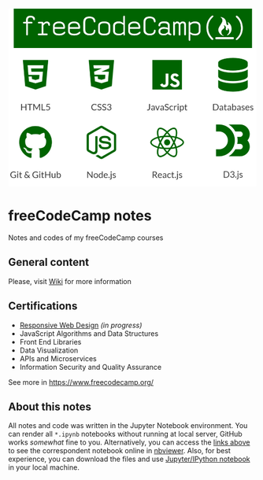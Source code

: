 ![free-code-camp](./images/free-code-camp.jpg)

# freeCodeCamp notes
Notes and codes of my freeCodeCamp courses

## General content
Please, visit [Wiki](https://github.com/usr-pwd/freeCodeCamp/wiki) for more information

## Certifications
* [Responsive Web Design](https://nbviewer.jupyter.org/github/usr-pwd/freeCodeCamp/blob/master/00-responsive-web-design.ipynb) _(in progress)_
* JavaScript Algorithms and Data Structures
* Front End Libraries
* Data Visualization
* APIs and Microservices
* Information Security and Quality Assurance

See more in https://www.freecodecamp.org/

## About this notes
All notes and code was written in the Jupyter Notebook environment. You can render all `*.ipynb` notebooks without 
running at local server, GitHub works _somewhat_ fine to you. Alternatively, you can access the [links above](#Certifications) to see the correspondent notebook online in [nbviewer](https://nbviewer.jupyter.org/). Also, for best experience, you can download the files and use [Jupyter/IPython notebook](https://jupyter.org/) in your local machine.
